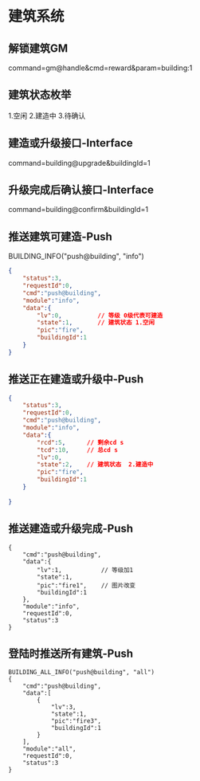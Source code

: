 # 建筑系统

## 解锁建筑GM
command=gm@handle&cmd=reward&param=building:1

## 建筑状态枚举
1.空闲   2.建造中   3.待确认

## 建造或升级接口-Interface
command=building@upgrade&buildingId=1

## 升级完成后确认接口-Interface
command=building@confirm&buildingId=1

## 推送建筑可建造-Push
BUILDING_INFO("push@building", "info")
``` json
{
	"status":3,
	"requestId":0,
    "cmd":"push@building",
	"module":"info",
    "data":{
        "lv":0,          // 等级 0级代表可建造
        "state":1,       // 建筑状态 1.空闲
        "pic":"fire",    
        "buildingId":1  
    }
}
```



## 推送正在建造或升级中-Push
``` json
{
	"status":3,
	"requestId":0,
    "cmd":"push@building",
	"module":"info",
    "data":{
        "rcd":5,      // 剩余cd s
        "tcd":10,     // 总cd s
        "lv":0,
        "state":2,    // 建筑状态  2.建造中
        "pic":"fire",
        "buildingId":1
    }
    
}
```

## 推送建造或升级完成-Push
```
{
    "cmd":"push@building",
    "data":{
        "lv":1,           // 等级加1
        "state":1,     
        "pic":"fire1",    // 图片改变
        "buildingId":1
    },
    "module":"info",
    "requestId":0,
    "status":3
}
```

## 登陆时推送所有建筑-Push
```
BUILDING_ALL_INFO("push@building", "all")
{
    "cmd":"push@building",
    "data":[
        {
            "lv":3,
            "state":1,
            "pic":"fire3",
            "buildingId":1
        }
    ],
    "module":"all",
    "requestId":0,
    "status":3
}
```
